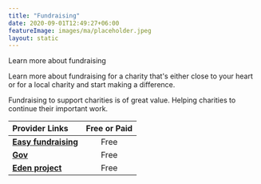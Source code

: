 ```yaml
---
title: "Fundraising"
date: 2020-09-01T12:49:27+06:00
featureImage: images/ma/placeholder.jpeg
layout: static
---
```


Learn more about fundraising

Learn more about fundraising for a charity that's either close to your heart or for a local charity and start making a difference.

Fundraising to support charities is of great value. Helping charities to continue their important work.

| Provider Links      | Free or Paid  |  
| :-----------          | :--------------:      |  
| [**Easy fundraising**](https://www.easyfundraising.org.uk/fundraising-ideas/) | Free | 
| [**Gov**](https://www.gov.uk/guidance/fundraising-legally-and-responsibly) | Free | 
| [**Eden project**](https://www.edenprojectcommunities.com/ideas/seven-ways-to-fundraise-for-your-community) | Free | 
  

<br/><br/>






